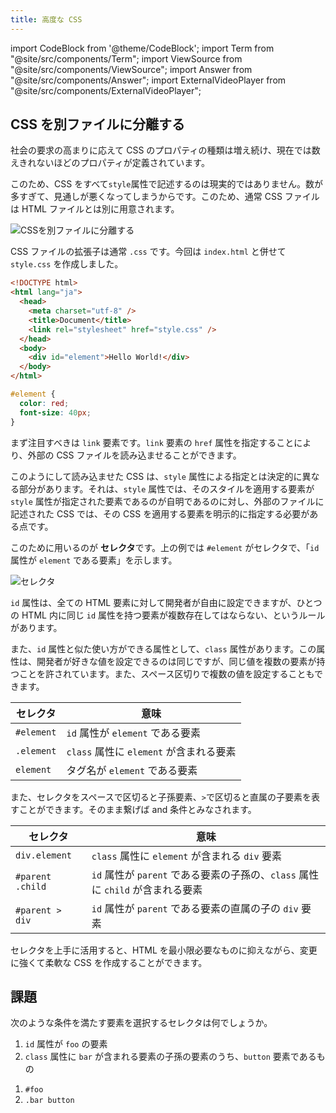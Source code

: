 ```yaml
---
title: 高度な CSS
---
```


import CodeBlock from '@theme/CodeBlock';
import Term from "@site/src/components/Term";
import ViewSource from "@site/src/components/ViewSource";
import Answer from "@site/src/components/Answer";
import ExternalVideoPlayer from "@site/src/components/ExternalVideoPlayer";

## CSS を別ファイルに分離する

社会の要求の高まりに応えて CSS のプロパティの種類は増え続け、現在では数えきれないほどのプロパティが定義されています。

このため、CSS をすべて`style`属性で記述するのは現実的ではありません。数が多すぎて、見通しが悪くなってしまうからです。このため、通常 CSS ファイルは HTML ファイルとは別に用意されます。

![CSSを別ファイルに分離する](./separate-html-css.png)

CSS ファイルの拡張子は通常 `.css` です。今回は `index.html` と併せて `style.css` を作成しました。

```html title=index.html
<!DOCTYPE html>
<html lang="ja">
  <head>
    <meta charset="utf-8" />
    <title>Document</title>
    <link rel="stylesheet" href="style.css" />
  </head>
  <body>
    <div id="element">Hello World!</div>
  </body>
</html>
```

```css title="style.css"
#element {
  color: red;
  font-size: 40px;
}
```

<ViewSource url={import.meta.url} path="_samples/separate-css-files" />

まず注目すべきは `link` 要素です。`link` 要素の `href` 属性を指定することにより、外部の CSS ファイルを読み込ませることができます。

このようにして読み込ませた CSS は、`style` 属性による指定とは決定的に異なる部分があります。それは、`style` 属性では、そのスタイルを適用する要素が `style` 属性が指定された要素であるのが自明であるのに対し、外部のファイルに記述された CSS では、その CSS を適用する要素を明示的に指定する必要がある点です。

このために用いるのが **セレクタ**です。上の例では `#element` がセレクタで、「`id` 属性が `element` である要素」を示します。

![セレクタ](selector.png)

`id` 属性は、全ての HTML 要素に対して開発者が自由に設定できますが、ひとつの HTML 内に同じ `id` 属性を持つ要素が複数存在してはならない、というルールがあります。

また、`id` 属性と似た使い方ができる属性として、`class` 属性があります。この属性は、開発者が好きな値を設定できるのは同じですが、同じ値を複数の要素が持つことを許されています。また、スペース区切りで複数の値を設定することもできます。

| セレクタ   | 意味                                    |
| ---------- | --------------------------------------- |
| `#element` | `id` 属性が `element` である要素        |
| `.element` | `class` 属性に `element` が含まれる要素 |
| `element`  | タグ名が `element` である要素           |

また、セレクタをスペースで区切ると子孫要素、`>`で区切ると直属の子要素を表すことができます。そのまま繋げば and 条件とみなされます。

| セレクタ         | 意味                                                                           |
| ---------------- | ------------------------------------------------------------------------------ |
| `div.element`    | `class` 属性に `element` が含まれる `div` 要素                                 |
| `#parent .child` | `id` 属性が `parent` である要素の子孫の、`class` 属性に `child` が含まれる要素 |
| `#parent > div`  | `id` 属性が `parent` である要素の直属の子の `div` 要素                         |

セレクタを上手に活用すると、HTML を最小限必要なものに抑えながら、変更に強くて柔軟な CSS を作成することができます。

## 課題

次のような条件を満たす要素を選択するセレクタは何でしょうか。

1. `id` 属性が `foo` の要素
2. `class` 属性に `bar` が含まれる要素の子孫の要素のうち、`button` 要素であるもの

<Answer>

1. `#foo`
2. `.bar button`

</Answer>
